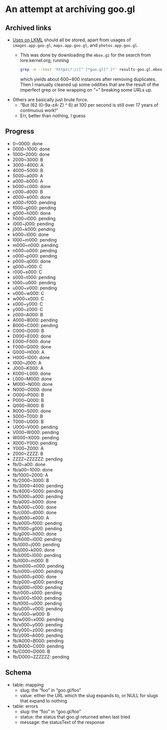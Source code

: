 # An attempt at archiving goo.gl

## Archived links

- [Uses on LKML](https://lore.kernel.org/all/?q=goo.gl%2F) should all be stored, apart from usages of `images.app.goo.gl`, `maps.app.goo.gl`, and `photos.app.goo.gl`.
  - This was done by downloading the `mbox.gz` for the search from lore.kernel.org, running
  
    ```sh
    grep -o --text 'https\?://[^ ]*goo.gl[^ ]*' results-goo.gl.mbox > instances
    ```
    
    which yields about 600~800 instances after removing duplicates. Then I manually cleaned up some oddities that are the result of the imperfect grep or line wrapping on “=” breaking some URLs up.
- Others are basically just brute force.
  - “But (62 (0-9a-zA-Z) ^ 6) at 100 per second is still over 17 years of continuous work!”
  - Err, better than nothing, I guess

## Progress

- 0~0000: done
- 0000~1000: done
- 1000~2000: done
- 2000~3000: B
- 3000~4000: A
- 4000~5000: B
- 5000~a000: A
- a000~b000: A
- b000~c000: done
- c000~d000: B
- d000~e000: done
- e000~f000: pending
- f000~g000: pending
- g000~h000: done
- h000~i000: pending
- i000~j000: pending
- j000~k000: pending
- k000~l000: done
- l000~m000: pending
- m000~n000: pending
- n000~o000: pending
- o000~p000: pending
- p000~q000: done
- q000~r000: C
- r000~s000: C
- s000~t000: pending
- t000~u000: pending
- u000~v000: pending
- v000~w000: C
- w000~x000: C
- x000~y000: C
- y000~z000: C
- z000~A000: B
- A000~B000: pending
- B000~C000: pending
- C000~D000: B
- D000~E000: done
- E000~F000: done
- F000~G000: done
- G000~H000: A
- H000~I000: done
- I000~J000: A
- J000~K000: A
- K000~L000: done
- L000~M000: done
- M000~N000: done
- N000~O000: done
- O000~P000: B
- P000~Q000: B
- Q000~R000: B
- R000~S000: done
- S000~T000: B
- T000~U000: B
- U000~V000: pending
- V000~W000: pending
- W000~X000: pending
- X000~Y000: pending
- Y000~Z000: A
- Z000~ZZZZ: B
- ZZZZ~ZZZZZZ: pending
- fb/0~a00: done
- fb/a00~1000: done
- fb/1000~2000: A
- fb/2000~3000: B
- fb/3000~4000: pending
- fb/4000~5000: pending
- fb/5000~a000: pending
- fb/a000~b000: done
- fb/b000~c000: done
- fb/c000~d000: done
- fb/d000~e000: A
- fb/e000~f000: pending
- fb/f000~g000: pending
- fb/g000~h000: done
- fb/h000~i000: pending
- fb/i000~j000: pending
- fb/j000~k000: done
- fb/k000~l000: pending
- fb/l000~m000: B
- fb/m000~n000: pending
- fb/n000~o000: pending
- fb/o000~p000: done
- fb/p000~q000: pending
- fb/q000~r000: pending
- fb/r000~s000: pending
- fb/s000~t000: pending
- fb/t000~u000: pending
- fb/u000~v000: pending
- fb/v000~w000: B
- fb/w000~x000: pending
- fb/x000~y000: pending
- fb/y000~z000: pending
- fb/z000~A000: pending
- fb/A000~B000: pending
- fb/B000~C000: pending
- fb/C000~D000: B
- fb/D000~ZZZZZZ: pending

## Schema

- table: mapping
  - slug: the “foo” in “goo.gl/foo”
  - value: either the URL which the slug expands to, or NULL for slugs that expand to nothing
- table: errors
  - slug: the “foo” in “goo.gl/foo”
  - status: the status that goo.gl returned when last tried
  - message: the statusText of the response
